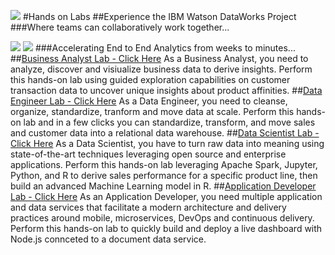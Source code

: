 [<img src="https://github.com/ibmdataworks/datafirst/raw/master/datascientist/media/EventHeader.png">](https://github.com/ibmdataworks/datafirst/)
#Hands on Labs
##Experience the IBM Watson DataWorks Project
###Where teams can collaboratively work together...

[<img src="https://github.com/ibmdataworks/datafirst/raw/master/datascientist/media/team image.png">](https://github.com/ibmdataworks/datafirst/)
[<img src="https://github.com/ibmdataworks/datafirst/raw/master/datascientist/media/E2E.png">](https://github.com/ibmdataworks/datafirst/)
###Accelerating End to End Analytics from weeks to minutes...
##[Business Analyst Lab - Click Here](https://github.com/ibmdataworks/datafirst/raw/master/businessanalyst/)
As a Business Analyst, you need to analyze, discover and visiualize business data to derive insights.
Perform this hands-on lab using guided exploration capabilities on customer transaction data to uncover unique insights about product affinities.
##[Data Engineer Lab - Click Here](https://github.com/ibmdataworks/datafirst/raw/master/dataengineer/)
As a Data Engineer, you need to cleanse, organize, standardize, tranform and move data at scale.
Perform this hands-on lab and in a few clicks you can standardize, transform, and move sales and customer data into a relational data warehouse.
##[Data Scientist Lab - Click Here](https://github.com/ibmdataworks/datafirst/raw/master/datascientist/)
As a Data Scientist, you have to turn raw data into meaning using state-of-the-art techniques leveraging open source and enterprise applications. Perform this hands-on lab leveraging Apache Spark, Jupyter, Python, and R to derive sales performance for a specific product line, then build an advanced Machine Learning model in R.
##[Application Developer Lab - Click Here](https://github.com/ibmdataworks/datafirst/raw/master/appdeveloper/)
As an Application Developer, you need multiple application and data services that facilitate a modern architecture and delivery practices around mobile, microservices, DevOps and continuous delivery. Perform this hands-on lab to quickly build and deploy a live dashboard with Node.js connceted to a document data service.



